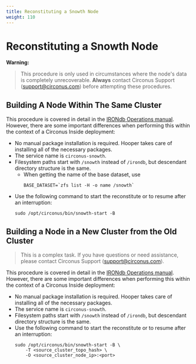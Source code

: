 ```yaml
---
title: Reconstituting a Snowth Node
weight: 110
---
```


# Reconstituting a Snowth Node

**Warning:**
>This procedure is only used in circumstances where the node's data is completely unrecoverable. **Always** contact Circonus Support (support@circonus.com) before attempting these procedures.

## Building A Node Within The Same Cluster

This procedure is covered in detail in the [IRONdb Operations
manual](/irondb/administration/rebuilding-nodes).
However, there are some important differences when performing this within the
context of a Circonus Inside deployment:
 * No manual package installation is required. Hooper takes care of installing
   all of the necessary packages.
 * The service name is `circonus-snowth`.
 * Filesystem paths start with `/snowth` instead of `/irondb`, but descendant
   directory structure is the same.
   * When getting the name of the base dataset, use
     ```
     BASE_DATASET=`zfs list -H -o name /snowth`
     ```
 * Use the following command to start the reconstitute or to resume after an
   interruption:
   ```
   sudo /opt/circonus/bin/snowth-start -B
   ```

## Building a Node in a New Cluster from the Old Cluster

> This is a complex task. If you have questions or need assistance, please
> contact Circonus Support (support@circonus.com).

This procedure is covered in detail in the [IRONdb Operations manual](/irondb/administration/migrating-clusters/).
However, there are some important differences when performing this within the
context of a Circonus Inside deployment:
 * No manual package installation is required. Hooper takes care of installing
   all of the necessary packages.
 * The service name is `circonus-snowth`.
 * Filesystem paths start with `/snowth` instead of `/irondb`, but descendant
   directory structure is the same.
 * Use the following command to start the reconstitute or to resume after an
   interruption:
   ```
   sudo /opt/circonus/bin/snowth-start -B \
       -T <source_cluster_topo_hash> \
       -O <source_cluster_node_ip>:<port>
   ```
